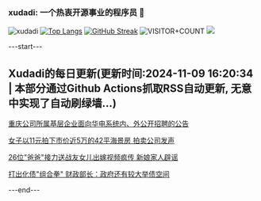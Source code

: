 ### xudadi: 一个热衷开源事业的程序员 👋

![xudadi](https://github-readme-stats-git-masterorgs-github-readme-stats-team.vercel.app/api?username=xudadi)
[![Top Langs](https://github-readme-stats.vercel.app/api/top-langs/?username=xudadi)](https://github.com/anuraghazra/github-readme-stats)
[![GitHub Streak](https://streak-stats.demolab.com?user=xudadi&locale=zh_Hans)](https://git.io/streak-stats)
![VISITOR+COUNT](https://komarev.com/ghpvc/?username=xudadi&label=VISITOR+COUNT)
![](https://raw.githubusercontent.com/xudadi/xudadi/main/assets/github-contribution-grid-snake.svg)


---start---

## Xudadi的每日更新(更新时间:2024-11-09 16:20:34 | 本部分通过Github Actions抓取RSS自动更新, 无意中实现了自动刷绿墙...)

[重庆公司所属基层企业面向华电系统内、外公开招聘的公告](https://www.gongkaoleida.com/article/2187852)

[女子以11元拍下市价近5万的42平海景房 拍卖公司发声](https://m.163.com/news/article/JGGF0OGO051492T3.html)

[26位"爸爸"接力送战友女儿出嫁视频疯传 新娘家人辟谣](https://m.163.com/news/article/JGGC73DE0514TTN3.html)

[打出化债"组合拳" 财政部长：政府还有较大举债空间](https://m.163.com/news/article/JGG9M3K2051482MP.html)

---end---
